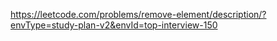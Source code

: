 https://leetcode.com/problems/remove-element/description/?envType=study-plan-v2&envId=top-interview-150